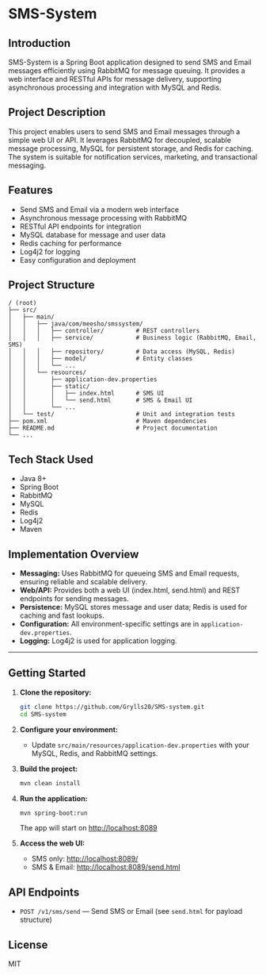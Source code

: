 # SMS-System

## Introduction
SMS-System is a Spring Boot application designed to send SMS and Email messages efficiently using RabbitMQ for message queuing. It provides a web interface and RESTful APIs for message delivery, supporting asynchronous processing and integration with MySQL and Redis.

## Project Description
This project enables users to send SMS and Email messages through a simple web UI or API. It leverages RabbitMQ for decoupled, scalable message processing, MySQL for persistent storage, and Redis for caching. The system is suitable for notification services, marketing, and transactional messaging.

## Features
- Send SMS and Email via a modern web interface
- Asynchronous message processing with RabbitMQ
- RESTful API endpoints for integration
- MySQL database for message and user data
- Redis caching for performance
- Log4j2 for logging
- Easy configuration and deployment

## Project Structure
```
/ (root)
├── src/
│   ├── main/
│   │   ├── java/com/meesho/smssystem/
│   │   │   ├── controller/         # REST controllers
│   │   │   ├── service/            # Business logic (RabbitMQ, Email, SMS)
│   │   │   ├── repository/         # Data access (MySQL, Redis)
│   │   │   ├── model/              # Entity classes
│   │   │   └── ...
│   │   └── resources/
│   │       ├── application-dev.properties
│   │       ├── static/
│   │       │   ├── index.html      # SMS UI
│   │       │   └── send.html       # SMS & Email UI
│   │       └── ...
│   └── test/                       # Unit and integration tests
├── pom.xml                         # Maven dependencies
├── README.md                       # Project documentation
└── ...
```

## Tech Stack Used
- Java 8+
- Spring Boot
- RabbitMQ
- MySQL
- Redis
- Log4j2
- Maven

## Implementation Overview
- **Messaging:** Uses RabbitMQ for queueing SMS and Email requests, ensuring reliable and scalable delivery.
- **Web/API:** Provides both a web UI (index.html, send.html) and REST endpoints for sending messages.
- **Persistence:** MySQL stores message and user data; Redis is used for caching and fast lookups.
- **Configuration:** All environment-specific settings are in `application-dev.properties`.
- **Logging:** Log4j2 is used for application logging.

---

## Getting Started

1. **Clone the repository:**
   ```sh
   git clone https://github.com/Grylls20/SMS-system.git
   cd SMS-system
   ```

2. **Configure your environment:**
   - Update `src/main/resources/application-dev.properties` with your MySQL, Redis, and RabbitMQ settings.

3. **Build the project:**
   ```sh
   mvn clean install
   ```

4. **Run the application:**
   ```sh
   mvn spring-boot:run
   ```
   The app will start on [http://localhost:8089](http://localhost:8089)

5. **Access the web UI:**
   - SMS only: [http://localhost:8089/](http://localhost:8089/)
   - SMS & Email: [http://localhost:8089/send.html](http://localhost:8089/send.html)

## API Endpoints
- `POST /v1/sms/send` — Send SMS or Email (see `send.html` for payload structure)

## License
MIT